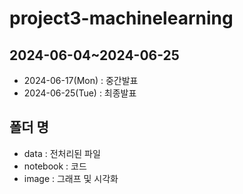 # project3-machinelearning
## 2024-06-04~2024-06-25
- 2024-06-17(Mon) : 중간발표
- 2024-06-25(Tue) : 최종발표

## 폴더 명
- data : 전처리된 파일
- notebook : 코드
- image : 그래프 및 시각화
